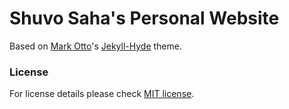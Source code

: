 # Shuvo Saha's Personal Website

Based on [Mark Otto](https://github.com/mdo)'s  [Jekyll-Hyde](https://github.com/poole/hyde) theme.

### License

For license details please check [MIT license](LICENSE.md).

